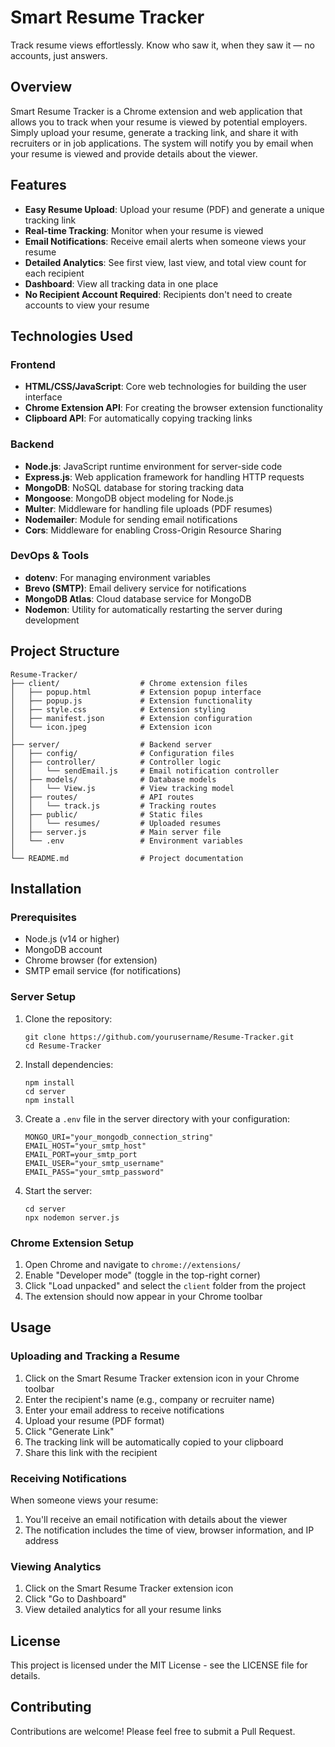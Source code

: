 # Smart Resume Tracker

Track resume views effortlessly. Know who saw it, when they saw it — no accounts, just answers.

## Overview

Smart Resume Tracker is a Chrome extension and web application that allows you to track when your resume is viewed by potential employers. Simply upload your resume, generate a tracking link, and share it with recruiters or in job applications. The system will notify you by email when your resume is viewed and provide details about the viewer.

## Features

- **Easy Resume Upload**: Upload your resume (PDF) and generate a unique tracking link
- **Real-time Tracking**: Monitor when your resume is viewed
- **Email Notifications**: Receive email alerts when someone views your resume
- **Detailed Analytics**: See first view, last view, and total view count for each recipient
- **Dashboard**: View all tracking data in one place
- **No Recipient Account Required**: Recipients don't need to create accounts to view your resume

## Technologies Used

### Frontend
- **HTML/CSS/JavaScript**: Core web technologies for building the user interface
- **Chrome Extension API**: For creating the browser extension functionality
- **Clipboard API**: For automatically copying tracking links

### Backend
- **Node.js**: JavaScript runtime environment for server-side code
- **Express.js**: Web application framework for handling HTTP requests
- **MongoDB**: NoSQL database for storing tracking data
- **Mongoose**: MongoDB object modeling for Node.js
- **Multer**: Middleware for handling file uploads (PDF resumes)
- **Nodemailer**: Module for sending email notifications
- **Cors**: Middleware for enabling Cross-Origin Resource Sharing

### DevOps & Tools
- **dotenv**: For managing environment variables
- **Brevo (SMTP)**: Email delivery service for notifications
- **MongoDB Atlas**: Cloud database service for MongoDB
- **Nodemon**: Utility for automatically restarting the server during development

## Project Structure

```
Resume-Tracker/
├── client/                  # Chrome extension files
│   ├── popup.html           # Extension popup interface
│   ├── popup.js             # Extension functionality
│   ├── style.css            # Extension styling
│   ├── manifest.json        # Extension configuration
│   └── icon.jpeg            # Extension icon
│
├── server/                  # Backend server
│   ├── config/              # Configuration files
│   ├── controller/          # Controller logic
│   │   └── sendEmail.js     # Email notification controller
│   ├── models/              # Database models
│   │   └── View.js          # View tracking model
│   ├── routes/              # API routes
│   │   └── track.js         # Tracking routes
│   ├── public/              # Static files
│   │   └── resumes/         # Uploaded resumes
│   ├── server.js            # Main server file
│   └── .env                 # Environment variables
│
└── README.md                # Project documentation
```

## Installation

### Prerequisites
- Node.js (v14 or higher)
- MongoDB account
- Chrome browser (for extension)
- SMTP email service (for notifications)

### Server Setup

1. Clone the repository:
   ```
   git clone https://github.com/yourusername/Resume-Tracker.git
   cd Resume-Tracker
   ```

2. Install dependencies:
   ```
   npm install
   cd server
   npm install
   ```

3. Create a `.env` file in the server directory with your configuration:
   ```
   MONGO_URI="your_mongodb_connection_string"
   EMAIL_HOST="your_smtp_host"
   EMAIL_PORT=your_smtp_port
   EMAIL_USER="your_smtp_username"
   EMAIL_PASS="your_smtp_password"
   ```

4. Start the server:
   ```
   cd server
   npx nodemon server.js
   ```

### Chrome Extension Setup

1. Open Chrome and navigate to `chrome://extensions/`
2. Enable "Developer mode" (toggle in the top-right corner)
3. Click "Load unpacked" and select the `client` folder from the project
4. The extension should now appear in your Chrome toolbar

## Usage

### Uploading and Tracking a Resume

1. Click on the Smart Resume Tracker extension icon in your Chrome toolbar
2. Enter the recipient's name (e.g., company or recruiter name)
3. Enter your email address to receive notifications
4. Upload your resume (PDF format)
5. Click "Generate Link"
6. The tracking link will be automatically copied to your clipboard
7. Share this link with the recipient

### Receiving Notifications

When someone views your resume:
1. You'll receive an email notification with details about the viewer
2. The notification includes the time of view, browser information, and IP address

### Viewing Analytics

1. Click on the Smart Resume Tracker extension icon
2. Click "Go to Dashboard"
3. View detailed analytics for all your resume links

## License

This project is licensed under the MIT License - see the LICENSE file for details.

## Contributing

Contributions are welcome! Please feel free to submit a Pull Request.


